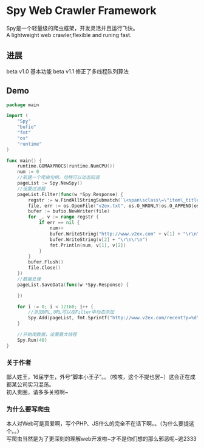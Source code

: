 # Spy Web Crawler Framework
Spy是一个轻量级的爬虫框架，开发灵活并且运行飞快。<br/>
A lightweight web crawler,flexible and runing fast.

## 进展
beta v1.0 基本功能
beta v1.1 修正了多线程队列算法

## Demo
```Go
package main

import (
	"Spy"
	"bufio"
	"fmt"
	"os"
	"runtime"
)

func main() {
	runtime.GOMAXPROCS(runtime.NumCPU())
	num := 0
	//新建一个爬虫句柄，句柄可以动态回调
	pageList := Spy.NewSpy()
	//设置过滤器
	pageList.Filter(func(w *Spy.Response) {
		regstr := w.FindAllStringSubmatch(`\<span\sclass\=\"item\_title\"\>\<a\shref\=\"([^\"]+)\"\>([^\<\>]+)\<\/a\>\<\/span\>`)
		file, err := os.OpenFile("v2ex.txt", os.O_WRONLY|os.O_APPEND|os.O_CREATE, 0666)
		bufer := bufio.NewWriter(file)
		for _, v := range regstr {
			if err == nil {
				num++
				bufer.WriteString("http://www.v2ex.com" + v[1] + "\r\n")
				bufer.WriteString(v[2] + "\r\n\r\n")
				fmt.Println(num, v[1], v[2])
			}
		}
		bufer.Flush()
		file.Close()
	})
	//数据处理
	pageList.SaveData(func(w *Spy.Response) {

	})

	for i := 0; i < 12160; i++ {
		//添加URL,URL可以在Filter中动态添加
		Spy.Add(pageList, fmt.Sprintf("http://www.v2ex.com/recent?p=%d", i), &Spy.Option{})
	}

	//开始爬数据，设置最大线程
	Spy.Run(40)
}
```
### 关于作者
鄙人姓王，16届学生，外号“脚本小王子”。。（咳咳，这个不提也罢~）这会正在成都某公司实习混荡。<br/>
初入贵圈，请多多关照啊~
### 为什么要写爬虫
本人对Web可是真爱啊，写个PHP、JS什么的完全不在话下啊。。（为什么要提这个。。）<br/>
写爬虫当然是为了更深刻的理解web开发啦~才不是你们想的那么邪恶呢~逃2333
